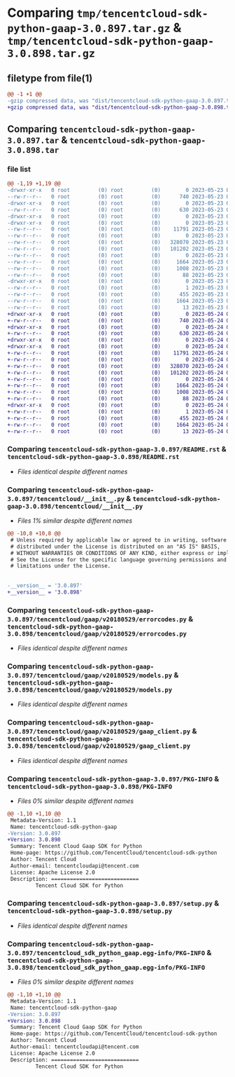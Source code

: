 # Comparing `tmp/tencentcloud-sdk-python-gaap-3.0.897.tar.gz` & `tmp/tencentcloud-sdk-python-gaap-3.0.898.tar.gz`

## filetype from file(1)

```diff
@@ -1 +1 @@
-gzip compressed data, was "dist/tencentcloud-sdk-python-gaap-3.0.897.tar", last modified: Tue May 23 02:23:06 2023, max compression
+gzip compressed data, was "dist/tencentcloud-sdk-python-gaap-3.0.898.tar", last modified: Wed May 24 01:57:37 2023, max compression
```

## Comparing `tencentcloud-sdk-python-gaap-3.0.897.tar` & `tencentcloud-sdk-python-gaap-3.0.898.tar`

### file list

```diff
@@ -1,19 +1,19 @@
-drwxr-xr-x   0 root         (0) root         (0)        0 2023-05-23 02:23:06.000000 tencentcloud-sdk-python-gaap-3.0.897/
--rw-r--r--   0 root         (0) root         (0)      740 2023-05-23 02:23:06.000000 tencentcloud-sdk-python-gaap-3.0.897/README.rst
-drwxr-xr-x   0 root         (0) root         (0)        0 2023-05-23 02:23:06.000000 tencentcloud-sdk-python-gaap-3.0.897/tencentcloud/
--rw-r--r--   0 root         (0) root         (0)      630 2023-05-23 02:23:06.000000 tencentcloud-sdk-python-gaap-3.0.897/tencentcloud/__init__.py
-drwxr-xr-x   0 root         (0) root         (0)        0 2023-05-23 02:23:06.000000 tencentcloud-sdk-python-gaap-3.0.897/tencentcloud/gaap/
-drwxr-xr-x   0 root         (0) root         (0)        0 2023-05-23 02:23:06.000000 tencentcloud-sdk-python-gaap-3.0.897/tencentcloud/gaap/v20180529/
--rw-r--r--   0 root         (0) root         (0)    11791 2023-05-23 02:23:06.000000 tencentcloud-sdk-python-gaap-3.0.897/tencentcloud/gaap/v20180529/errorcodes.py
--rw-r--r--   0 root         (0) root         (0)        0 2023-05-23 02:23:06.000000 tencentcloud-sdk-python-gaap-3.0.897/tencentcloud/gaap/v20180529/__init__.py
--rw-r--r--   0 root         (0) root         (0)   328070 2023-05-23 02:23:06.000000 tencentcloud-sdk-python-gaap-3.0.897/tencentcloud/gaap/v20180529/models.py
--rw-r--r--   0 root         (0) root         (0)   101202 2023-05-23 02:23:06.000000 tencentcloud-sdk-python-gaap-3.0.897/tencentcloud/gaap/v20180529/gaap_client.py
--rw-r--r--   0 root         (0) root         (0)        0 2023-05-23 02:23:06.000000 tencentcloud-sdk-python-gaap-3.0.897/tencentcloud/gaap/__init__.py
--rw-r--r--   0 root         (0) root         (0)     1664 2023-05-23 02:23:06.000000 tencentcloud-sdk-python-gaap-3.0.897/PKG-INFO
--rw-r--r--   0 root         (0) root         (0)     1008 2023-05-23 02:23:06.000000 tencentcloud-sdk-python-gaap-3.0.897/setup.py
--rw-r--r--   0 root         (0) root         (0)       88 2023-05-23 02:23:06.000000 tencentcloud-sdk-python-gaap-3.0.897/setup.cfg
-drwxr-xr-x   0 root         (0) root         (0)        0 2023-05-23 02:23:06.000000 tencentcloud-sdk-python-gaap-3.0.897/tencentcloud_sdk_python_gaap.egg-info/
--rw-r--r--   0 root         (0) root         (0)        1 2023-05-23 02:23:06.000000 tencentcloud-sdk-python-gaap-3.0.897/tencentcloud_sdk_python_gaap.egg-info/dependency_links.txt
--rw-r--r--   0 root         (0) root         (0)      455 2023-05-23 02:23:06.000000 tencentcloud-sdk-python-gaap-3.0.897/tencentcloud_sdk_python_gaap.egg-info/SOURCES.txt
--rw-r--r--   0 root         (0) root         (0)     1664 2023-05-23 02:23:06.000000 tencentcloud-sdk-python-gaap-3.0.897/tencentcloud_sdk_python_gaap.egg-info/PKG-INFO
--rw-r--r--   0 root         (0) root         (0)       13 2023-05-23 02:23:06.000000 tencentcloud-sdk-python-gaap-3.0.897/tencentcloud_sdk_python_gaap.egg-info/top_level.txt
+drwxr-xr-x   0 root         (0) root         (0)        0 2023-05-24 01:57:37.000000 tencentcloud-sdk-python-gaap-3.0.898/
+-rw-r--r--   0 root         (0) root         (0)      740 2023-05-24 01:57:37.000000 tencentcloud-sdk-python-gaap-3.0.898/README.rst
+drwxr-xr-x   0 root         (0) root         (0)        0 2023-05-24 01:57:37.000000 tencentcloud-sdk-python-gaap-3.0.898/tencentcloud/
+-rw-r--r--   0 root         (0) root         (0)      630 2023-05-24 01:57:37.000000 tencentcloud-sdk-python-gaap-3.0.898/tencentcloud/__init__.py
+drwxr-xr-x   0 root         (0) root         (0)        0 2023-05-24 01:57:37.000000 tencentcloud-sdk-python-gaap-3.0.898/tencentcloud/gaap/
+drwxr-xr-x   0 root         (0) root         (0)        0 2023-05-24 01:57:37.000000 tencentcloud-sdk-python-gaap-3.0.898/tencentcloud/gaap/v20180529/
+-rw-r--r--   0 root         (0) root         (0)    11791 2023-05-24 01:57:37.000000 tencentcloud-sdk-python-gaap-3.0.898/tencentcloud/gaap/v20180529/errorcodes.py
+-rw-r--r--   0 root         (0) root         (0)        0 2023-05-24 01:57:37.000000 tencentcloud-sdk-python-gaap-3.0.898/tencentcloud/gaap/v20180529/__init__.py
+-rw-r--r--   0 root         (0) root         (0)   328070 2023-05-24 01:57:37.000000 tencentcloud-sdk-python-gaap-3.0.898/tencentcloud/gaap/v20180529/models.py
+-rw-r--r--   0 root         (0) root         (0)   101202 2023-05-24 01:57:37.000000 tencentcloud-sdk-python-gaap-3.0.898/tencentcloud/gaap/v20180529/gaap_client.py
+-rw-r--r--   0 root         (0) root         (0)        0 2023-05-24 01:57:37.000000 tencentcloud-sdk-python-gaap-3.0.898/tencentcloud/gaap/__init__.py
+-rw-r--r--   0 root         (0) root         (0)     1664 2023-05-24 01:57:37.000000 tencentcloud-sdk-python-gaap-3.0.898/PKG-INFO
+-rw-r--r--   0 root         (0) root         (0)     1008 2023-05-24 01:57:37.000000 tencentcloud-sdk-python-gaap-3.0.898/setup.py
+-rw-r--r--   0 root         (0) root         (0)       88 2023-05-24 01:57:37.000000 tencentcloud-sdk-python-gaap-3.0.898/setup.cfg
+drwxr-xr-x   0 root         (0) root         (0)        0 2023-05-24 01:57:37.000000 tencentcloud-sdk-python-gaap-3.0.898/tencentcloud_sdk_python_gaap.egg-info/
+-rw-r--r--   0 root         (0) root         (0)        1 2023-05-24 01:57:37.000000 tencentcloud-sdk-python-gaap-3.0.898/tencentcloud_sdk_python_gaap.egg-info/dependency_links.txt
+-rw-r--r--   0 root         (0) root         (0)      455 2023-05-24 01:57:37.000000 tencentcloud-sdk-python-gaap-3.0.898/tencentcloud_sdk_python_gaap.egg-info/SOURCES.txt
+-rw-r--r--   0 root         (0) root         (0)     1664 2023-05-24 01:57:37.000000 tencentcloud-sdk-python-gaap-3.0.898/tencentcloud_sdk_python_gaap.egg-info/PKG-INFO
+-rw-r--r--   0 root         (0) root         (0)       13 2023-05-24 01:57:37.000000 tencentcloud-sdk-python-gaap-3.0.898/tencentcloud_sdk_python_gaap.egg-info/top_level.txt
```

### Comparing `tencentcloud-sdk-python-gaap-3.0.897/README.rst` & `tencentcloud-sdk-python-gaap-3.0.898/README.rst`

 * *Files identical despite different names*

### Comparing `tencentcloud-sdk-python-gaap-3.0.897/tencentcloud/__init__.py` & `tencentcloud-sdk-python-gaap-3.0.898/tencentcloud/__init__.py`

 * *Files 1% similar despite different names*

```diff
@@ -10,8 +10,8 @@
 # Unless required by applicable law or agreed to in writing, software
 # distributed under the License is distributed on an "AS IS" BASIS,
 # WITHOUT WARRANTIES OR CONDITIONS OF ANY KIND, either express or implied.
 # See the License for the specific language governing permissions and
 # limitations under the License.
 
 
-__version__ = '3.0.897'
+__version__ = '3.0.898'
```

### Comparing `tencentcloud-sdk-python-gaap-3.0.897/tencentcloud/gaap/v20180529/errorcodes.py` & `tencentcloud-sdk-python-gaap-3.0.898/tencentcloud/gaap/v20180529/errorcodes.py`

 * *Files identical despite different names*

### Comparing `tencentcloud-sdk-python-gaap-3.0.897/tencentcloud/gaap/v20180529/models.py` & `tencentcloud-sdk-python-gaap-3.0.898/tencentcloud/gaap/v20180529/models.py`

 * *Files identical despite different names*

### Comparing `tencentcloud-sdk-python-gaap-3.0.897/tencentcloud/gaap/v20180529/gaap_client.py` & `tencentcloud-sdk-python-gaap-3.0.898/tencentcloud/gaap/v20180529/gaap_client.py`

 * *Files identical despite different names*

### Comparing `tencentcloud-sdk-python-gaap-3.0.897/PKG-INFO` & `tencentcloud-sdk-python-gaap-3.0.898/PKG-INFO`

 * *Files 0% similar despite different names*

```diff
@@ -1,10 +1,10 @@
 Metadata-Version: 1.1
 Name: tencentcloud-sdk-python-gaap
-Version: 3.0.897
+Version: 3.0.898
 Summary: Tencent Cloud Gaap SDK for Python
 Home-page: https://github.com/TencentCloud/tencentcloud-sdk-python
 Author: Tencent Cloud
 Author-email: tencentcloudapi@tencent.com
 License: Apache License 2.0
 Description: ============================
         Tencent Cloud SDK for Python
```

### Comparing `tencentcloud-sdk-python-gaap-3.0.897/setup.py` & `tencentcloud-sdk-python-gaap-3.0.898/setup.py`

 * *Files identical despite different names*

### Comparing `tencentcloud-sdk-python-gaap-3.0.897/tencentcloud_sdk_python_gaap.egg-info/PKG-INFO` & `tencentcloud-sdk-python-gaap-3.0.898/tencentcloud_sdk_python_gaap.egg-info/PKG-INFO`

 * *Files 0% similar despite different names*

```diff
@@ -1,10 +1,10 @@
 Metadata-Version: 1.1
 Name: tencentcloud-sdk-python-gaap
-Version: 3.0.897
+Version: 3.0.898
 Summary: Tencent Cloud Gaap SDK for Python
 Home-page: https://github.com/TencentCloud/tencentcloud-sdk-python
 Author: Tencent Cloud
 Author-email: tencentcloudapi@tencent.com
 License: Apache License 2.0
 Description: ============================
         Tencent Cloud SDK for Python
```

